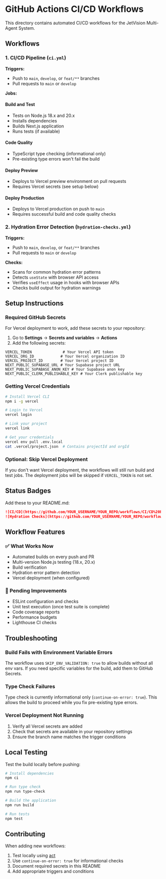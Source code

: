 # GitHub Actions CI/CD Workflows

This directory contains automated CI/CD workflows for the JetVision Multi-Agent System.

## Workflows

### 1. CI/CD Pipeline (`ci.yml`)

**Triggers:**
- Push to `main`, `develop`, or `feat/**` branches
- Pull requests to `main` or `develop`

**Jobs:**

#### Build and Test
- Tests on Node.js 18.x and 20.x
- Installs dependencies
- Builds Next.js application
- Runs tests (if available)

#### Code Quality
- TypeScript type checking (informational only)
- Pre-existing type errors won't fail the build

#### Deploy Preview
- Deploys to Vercel preview environment on pull requests
- Requires Vercel secrets (see setup below)

#### Deploy Production
- Deploys to Vercel production on push to `main`
- Requires successful build and code quality checks

### 2. Hydration Error Detection (`hydration-checks.yml`)

**Triggers:**
- Push to `main`, `develop`, or `feat/**` branches
- Pull requests to `main` or `develop`

**Checks:**
- Scans for common hydration error patterns
- Detects `useState` with browser API access
- Verifies `useEffect` usage in hooks with browser APIs
- Checks build output for hydration warnings

## Setup Instructions

### Required GitHub Secrets

For Vercel deployment to work, add these secrets to your repository:

1. Go to **Settings** → **Secrets and variables** → **Actions**
2. Add the following secrets:

```
VERCEL_TOKEN              # Your Vercel API token
VERCEL_ORG_ID            # Your Vercel organization ID
VERCEL_PROJECT_ID        # Your Vercel project ID
NEXT_PUBLIC_SUPABASE_URL # Your Supabase project URL
NEXT_PUBLIC_SUPABASE_ANON_KEY # Your Supabase anon key
NEXT_PUBLIC_CLERK_PUBLISHABLE_KEY # Your Clerk publishable key
```

### Getting Vercel Credentials

```bash
# Install Vercel CLI
npm i -g vercel

# Login to Vercel
vercel login

# Link your project
vercel link

# Get your credentials
vercel env pull .env.local
cat .vercel/project.json  # Contains projectId and orgId
```

### Optional: Skip Vercel Deployment

If you don't want Vercel deployment, the workflows will still run build and test jobs. The deployment jobs will be skipped if `VERCEL_TOKEN` is not set.

## Status Badges

Add these to your README.md:

```markdown
![CI/CD](https://github.com/YOUR_USERNAME/YOUR_REPO/workflows/CI/CD%20Pipeline/badge.svg)
![Hydration Checks](https://github.com/YOUR_USERNAME/YOUR_REPO/workflows/Hydration%20Error%20Detection/badge.svg)
```

## Workflow Features

### ✅ What Works Now
- Automated builds on every push and PR
- Multi-version Node.js testing (18.x, 20.x)
- Build verification
- Hydration error pattern detection
- Vercel deployment (when configured)

### 🚧 Pending Improvements
- ESLint configuration and checks
- Unit test execution (once test suite is complete)
- Code coverage reports
- Performance budgets
- Lighthouse CI checks

## Troubleshooting

### Build Fails with Environment Variable Errors

The workflow uses `SKIP_ENV_VALIDATION: true` to allow builds without all env vars. If you need specific variables for the build, add them to GitHub Secrets.

### Type Check Failures

Type check is currently informational only (`continue-on-error: true`). This allows the build to proceed while you fix pre-existing type errors.

### Vercel Deployment Not Running

1. Verify all Vercel secrets are added
2. Check that secrets are available in your repository settings
3. Ensure the branch name matches the trigger conditions

## Local Testing

Test the build locally before pushing:

```bash
# Install dependencies
npm ci

# Run type check
npm run type-check

# Build the application
npm run build

# Run tests
npm test
```

## Contributing

When adding new workflows:
1. Test locally using [act](https://github.com/nektos/act)
2. Use `continue-on-error: true` for informational checks
3. Document required secrets in this README
4. Add appropriate triggers and conditions
